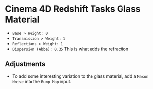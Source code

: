 # Cinema 4D Redshift Tasks Glass Material

- `Base > Weight: 0`
- `Transmission > Weight: 1`
- `Reflections > Weight: 1`
- `Dispersion (Abbe): 0.35` This is what adds the refraction

## Adjustments

- To add some interesting variation to the glass material, add a `Maxon Noise` into the `Bump Map` input.
